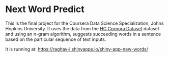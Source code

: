 # Next Word Predict

This is the final project for the Coursera Data Science Specialization, Johns Hopkins University. It uses the data from the [HC Corpora Dataset](https://d396qusza40orc.cloudfront.net/dsscapstone/dataset/Coursera-SwiftKey.zip) dataset and using an n-gram algorithm, suggests succeeding words
in a sentence based on the particular sequence of text inputs. 

It is running at: https://raghav-i.shinyapps.io/shiny-app-new-words/
